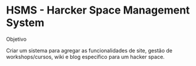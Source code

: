 # HSMS - Harcker Space Management System

Objetivo

Criar um sistema para agregar as funcionalidades de site, gestão de workshops/cursos, wiki e blog especifico para um hacker space.
